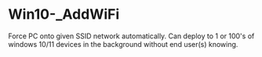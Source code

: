 # Win10-_AddWiFi
Force PC onto given SSID network automatically. Can deploy to 1 or 100's of windows 10/11 devices in the background without end user(s) knowing.
